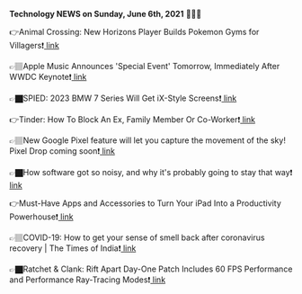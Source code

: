 <b>Technology NEWS on Sunday, June 6th, 2021</b> 📡📡📡 

👉Animal Crossing: New Horizons Player Builds Pokemon Gyms for Villagers❗️<a href='https://techblock.club/?p=12343'> link</a>

👉🏽Apple Music Announces 'Special Event' Tomorrow, Immediately After WWDC Keynote❗️<a href='https://techblock.club/?p=12345'> link</a>

👉🏿SPIED: 2023 BMW 7 Series Will Get iX-Style Screens❗️<a href='https://techblock.club/?p=12347'> link</a>

👉Tinder: How To Block An Ex, Family Member Or Co-Worker❗️<a href='https://techblock.club/?p=12349'> link</a>

👉🏽New Google Pixel feature will let you capture the movement of the sky! Pixel Drop coming soon❗️<a href='https://techblock.club/?p=12351'> link</a>

👉🏿How software got so noisy, and why it's probably going to stay that way❗️<a href='https://techblock.club/?p=12353'> link</a>

👉Must-Have Apps and Accessories to Turn Your iPad Into a Productivity Powerhouse❗️<a href='https://techblock.club/?p=12355'> link</a>

👉🏽COVID-19: How to get your sense of smell back after coronavirus recovery | The Times of India❗️<a href='https://techblock.club/?p=12357'> link</a>

👉🏿Ratchet & Clank: Rift Apart Day-One Patch Includes 60 FPS Performance and Performance Ray-Tracing Modes❗️<a href='https://techblock.club/?p=12359'> link</a>

